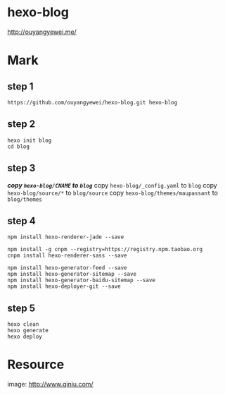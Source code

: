 # hexo-blog
http://ouyangyewei.me/

# Mark

## step 1
```
https://github.com/ouyangyewei/hexo-blog.git hexo-blog
```

## step 2
```
hexo init blog
cd blog
```

## step 3
***copy `hexo-blog/CNAME` to `blog`***
copy `hexo-blog/_config.yaml` to `blog`
copy `hexo-blog/source/*` to `blog/source`
copy `hexo-blog/themes/maupassant` to `blog/themes`

## step 4
```
npm install hexo-renderer-jade --save

npm install -g cnpm --registry=https://registry.npm.taobao.org
cnpm install hexo-renderer-sass --save

npm install hexo-generator-feed --save
npm install hexo-generator-sitemap --save
npm install hexo-generator-baidu-sitemap --save
npm install hexo-deployer-git --save
```

## step 5
```
hexo clean
hexo generate
hexo deploy
```

# Resource
image: http://www.qiniu.com/

